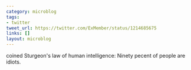 ```yaml
---
category: microblog
tags:
- twitter
tweet_url: https://twitter.com/ExMember/status/1214685675
links: []
layout: microblog
---
```

coined Sturgeon's law of human intelligence: Ninety pecent of people are idiots.
